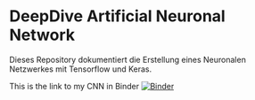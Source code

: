 # DeepDive Artificial Neuronal Network

Dieses Repository dokumentiert die Erstellung eines Neuronalen Netzwerkes mit Tensorflow und Keras.

This is the link to my CNN in Binder [![Binder](https://mybinder.org/badge_logo.svg)](https://mybinder.org/v2/gh/daspillegh/DavidPilhofer_TFE21-2_DeepDive.git/HEAD)
